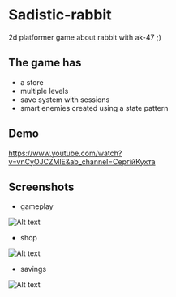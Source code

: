 
# Sadistic-rabbit
2d platformer game about rabbit with ak-47 ;)



## The game has


- a store
- multiple levels 
- save system with sessions
- smart enemies created using a state pattern
## Demo

https://www.youtube.com/watch?v=vnCyOJCZMlE&ab_channel=СергійКухта


## Screenshots
 - gameplay

![Alt text](https://snipboard.io/6nDJ7u.jpg)

- shop

![Alt text](https://snipboard.io/KgVZAF.jpg)

- savings

![Alt text](https://snipboard.io/uH0jw3.jpg)


